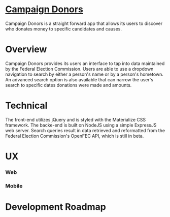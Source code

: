 # [Campaign Donors](https://campaign-donors.herokuapp.com/)

Campaign Donors is a straight forward app that allows its users to discover who donates money to specific candidates and causes.

# Overview

Campaign Donors provides its users an interface to tap into data maintained by the Federal Election Commission. Users are able to use a dropdown navigation to search by either a person's name or by a person's hometown. An advanced search option is also available that can narrow the user's search to specific dates donations were made and amounts.

# Technical

The front-end utilizes jQuery and is styled with the Materialize CSS framework. The backe-end is built on NodeJS using a simple ExpressJS web server. Search queries result in data retrieved and reformatted from the Federal Election Commission's OpenFEC API, which is still in beta.

# UX

### Web

### Mobile

# Development Roadmap
